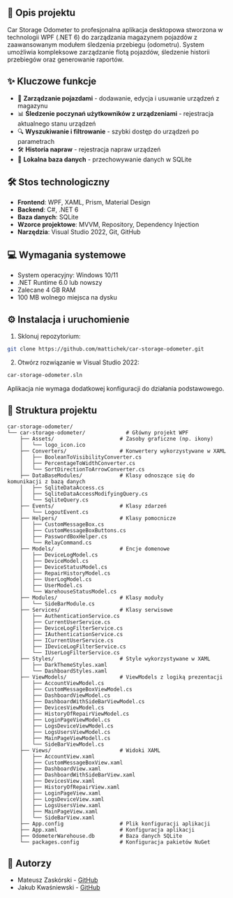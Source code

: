 ## 📖 Opis projektu

Car Storage Odometer to profesjonalna aplikacja desktopowa stworzona w technologii WPF (.NET 6) do zarządzania magazynem pojazdów z zaawansowanym modułem śledzenia przebiegu (odometru). System umożliwia kompleksowe zarządzanie flotą pojazdów, śledzenie historii przebiegów oraz generowanie raportów.

## ✨ Kluczowe funkcje

- 🚗 **Zarządzanie pojazdami** - dodawanie, edycja i usuwanie urządzeń z magazynu
- 📊 **Śledzenie poczynań użytkowników z urządzeniami** - rejestracja aktualnego stanu urządzeń 
- 🔍 **Wyszukiwanie i filtrowanie** - szybki dostęp do urządzeń po parametrach
- 🛠 **Historia napraw** - rejestracja napraw urządzeń
- 💾 **Lokalna baza danych** - przechowywanie danych w SQLite

## 🛠 Stos technologiczny

- **Frontend**: WPF, XAML, Prism, Material Design
- **Backend**: C#, .NET 6
- **Baza danych**: SQLite
- **Wzorce projektowe**: MVVM, Repository, Dependency Injection
- **Narzędzia**: Visual Studio 2022, Git, GitHub

## 💻 Wymagania systemowe

- System operacyjny: Windows 10/11
- .NET Runtime 6.0 lub nowszy
- Zalecane 4 GB RAM
- 100 MB wolnego miejsca na dysku

## ⚙️ Instalacja i uruchomienie

1. Sklonuj repozytorium:
```bash
git clone https://github.com/mattichek/car-storage-odometer.git
```

2. Otwórz rozwiązanie w Visual Studio 2022:
```bash
car-storage-odometer.sln
```


Aplikacja nie wymaga dodatkowej konfiguracji do działania podstawowego.

## 📂 Struktura projektu

```
car-storage-odometer/
└── car-storage-odometer/             # Główny projekt WPF
    ├── Assets/                     # Zasoby graficzne (np. ikony)
    │   └── logo_icon.ico
    ├── Converters/                 # Konwertery wykorzystywane w XAML
    │   ├── BooleanToVisibilityConverter.cs
    │   ├── PercentageToWidthConverter.cs
    │   └── SortDirectionToArrowConverter.cs
    ├── DataBaseModules/            # Klasy odnoszące się do komunikacji z bazą danych
    │   ├── SqliteDataAccess.cs
    │   ├── SqliteDataAccessModifyingQuery.cs
    │   └── SqliteQuery.cs
    ├── Events/                     # Klasy zdarzeń
    │   └── LogoutEvent.cs
    ├── Helpers/                    # Klasy pomocnicze
    │   ├── CustomMessageBox.cs
    │   ├── CustomMessageBoxButtons.cs
    │   ├── PasswordBoxHelper.cs
    │   └── RelayCommand.cs
    ├── Models/                     # Encje domenowe
    │   ├── DeviceLogModel.cs
    │   ├── DeviceModel.cs
    │   ├── DeviceStatusModel.cs
    │   ├── RepairHistoryModel.cs
    │   ├── UserLogModel.cs
    │   ├── UserModel.cs
    │   └── WarehouseStatusModel.cs
    ├── Modules/                    # Klasy moduły
    │   └── SideBarModule.cs
    ├── Services/                   # Klasy serwisowe
    │   ├── AuthenticationService.cs
    │   ├── CurrentUserService.cs
    │   ├── DeviceLogFilterService.cs
    │   ├── IAuthenticationService.cs
    │   ├── ICurrentUserService.cs
    │   ├── IDeviceLogFilterService.cs
    │   └── IUserLogFilterService.cs
    ├── Styles/                     # Style wykorzystywane w XAML
    │   ├── DarkThemeStyles.xaml
    │   └── DashboardStyles.xaml
    ├── ViewModels/                 # ViewModels z logiką prezentacji
    │   ├── AccountViewModel.cs
    │   ├── CustomMessageBoxViewModel.cs
    │   ├── DashboardViewModel.cs
    │   ├── DashboardWithSideBarViewModel.cs
    │   ├── DevicesViewModel.cs
    │   ├── HistoryOfRepairViewModel.cs
    │   ├── LoginPageViewModel.cs
    │   ├── LogsDeviceViewModel.cs
    │   ├── LogsUsersViewModel.cs
    │   ├── MainPageViewModell.cs
    │   └── SideBarViewModel.cs
    ├── Views/                      # Widoki XAML
    │   ├── AccountView.xaml
    │   ├── CustomMessageBoxView.xaml
    │   ├── DashboardView.xaml
    │   ├── DashboardWithSideBarView.xaml
    │   ├── DevicesView.xaml
    │   ├── HistoryOfRepairView.xaml
    │   ├── LoginPageView.xaml
    │   ├── LogsDeviceView.xaml
    │   ├── LogsUsersView.xaml
    │   ├── MainPageView.xaml
    │   └── SideBarView.xaml
    ├── App.config                  # Plik konfiguracji aplikacji
    ├── App.xaml                    # Konfiguracja aplikacji
    ├── OdometerWarehouse.db        # Baza danych SQLite
    └── packages.config             # Konfiguracja pakietów NuGet
```

## 👥 Autorzy

- Mateusz Zaskórski - [GitHub](https://github.com/mattichek)
- Jakub Kwaśniewski - [GitHub](https://github.com/miszczur)

